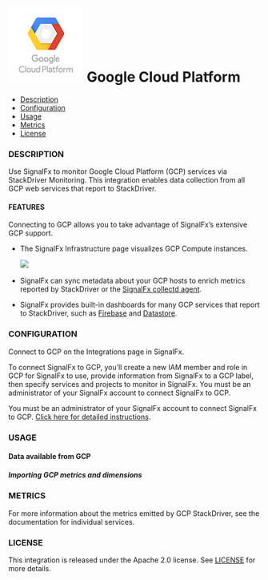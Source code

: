 # ![](./img/integration_gcp.png) Google Cloud Platform

- [Description](#description)
- [Configuration](#configuration)
- [Usage](#usage)
- [Metrics](#metrics)
- [License](#license)

### DESCRIPTION

Use SignalFx to monitor Google Cloud Platform (GCP) services via StackDriver
Monitoring. This integration enables data collection from all GCP web services
that report to StackDriver.

#### FEATURES

Connecting to GCP allows you to take advantage of SignalFx’s extensive GCP support.

- The SignalFx Infrastructure page visualizes GCP Compute instances.

  [<img src='./img/hosts_gcp.png' width=200px>](./img/hosts_gcp.png)
- SignalFx can sync metadata about your GCP hosts to enrich metrics reported by
    StackDriver or the [SignalFx collectd
    agent](https://github.com/signalfx/integrations/tree/master/collectd)[](sfx_link:sfxcollectd).
- SignalFx provides built-in dashboards for many GCP services that report to
    StackDriver, such as [Firebase](https://fixme.com)[](sfx_link:gcp-firebase)
    and [Datastore](https://fixme.com)[](sfx_link:gcp-datastore).



### CONFIGURATION

Connect to GCP on the Integrations page in SignalFx.

To connect SignalFx to GCP, you’ll create a new IAM member and role in GCP for
SignalFx to use, provide information from SignalFx to a GCP label, then specify
services and projects to monitor in SignalFx. You must be an administrator of
your SignalFx account to connect SignalFx to GCP.

You must be an administrator of your SignalFx account to connect SignalFx to
GCP. [Click here for detailed
instructions](http://docs.signalfx.com/en/latest/getting-started/send-data.html#gcp).

### USAGE

#### Data available from GCP

##### Importing GCP metrics and dimensions

### METRICS

For more information about the metrics emitted by GCP StackDriver, see the documentation for individual services.

### LICENSE

This integration is released under the Apache 2.0 license. See [LICENSE](./LICENSE) for more details.
